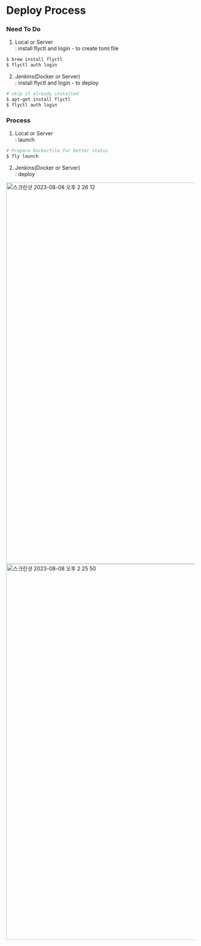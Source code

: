 

# Deploy Process
### Need To Do
1. Local or Server \
: install flyctl and login - to create toml file
``` bash
$ brew install flyctl
$ flyctl auth login
```

2. Jenkins(Docker or Server) \
: install flyctl and login - to deploy
``` bash
# skip if already installed
$ apt-get install flyctl
$ flyctl auth login
```

### Process
1. Local or Server \
: launch
``` bash
# Prepare Dockerfile for better status
$ fly launch
```

2. Jenkins(Docker or Server) \
: deploy
<img width="1019" alt="스크린샷 2023-08-08 오후 2 26 12" src="https://github.com/hooniegit/fly.io-deploy-demo/assets/130134750/759672d6-5a6d-4be0-b274-edaf2d7453c6">
<img width="1005" alt="스크린샷 2023-08-08 오후 2 25 50" src="https://github.com/hooniegit/fly.io-deploy-demo/assets/130134750/c5c0ef68-a84b-4332-978d-7e9077670551">
